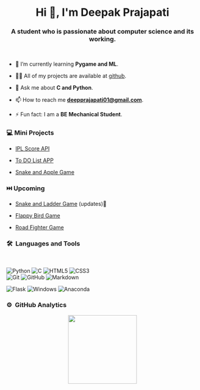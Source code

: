 <h1 align="center">Hi 👋, I'm Deepak Prajapati</h1>

<h3 align="center">A student who is passionate about computer science and its working.</h3>

<br>

- 🌱 I’m currently learning **Pygame and ML**.

- 👨‍💻 All of my projects are available at [github](https://github.com/deepspraj?tab=repositories).

- 💬 Ask me about **C and Python**.

- 📫 How to reach me **deepprajapati01@gmail.com**.

- ⚡ Fun fact: I am a **BE Mechanical Student**.


### 💻 Mini Projects

- [IPL Score API](https://ipl-cricket-api.herokuapp.com/)

- [To DO List APP](https://todo-app-deepspraj.herokuapp.com/)

- [Snake and Apple Game](https://github.com/deepspraj/Snake-Apple-Game)

### ⏭️ Upcoming

- [Snake and Ladder Game](https://github.com/deepspraj/Snake-N-Ladder-Game) (updates)🐍

- [Flappy Bird Game]()

- [Road Fighter Game]()

### 🛠 &nbsp;Languages and Tools

<br>

![Python](https://img.shields.io/badge/Python-14354C?style=for-the-badge&logo=python&logoColor=white)
![C](https://img.shields.io/badge/C-00599C?style=for-the-badge&logo=c&logoColor=white)
![HTML5](https://img.shields.io/badge/-HTML5-%23E44D27?style=for-the-badge&logo=html5&logoColor=ffffff)
![CSS3](https://img.shields.io/badge/-CSS3-%231572B6?style=for-the-badge&logo=css3)
<br>
![Git](https://img.shields.io/badge/-Git-%23F05032?style=for-the-badge&logo=git&logoColor=%23ffffff)
![GitHub](https://img.shields.io/badge/-GitHub-181717?style=for-the-badge&logo=github)
![Markdown](https://img.shields.io/badge/Markdown-000000?style=for-the-badge&logo=markdown&logoColor=white)
<!--![Tensorflow](https://img.shields.io/badge/Tensorflow-white?style=for-the-badge&logo=tensorflow&logoColor=yellow)-->
![Flask](https://img.shields.io/badge/Flask-000000?style=for-the-badge&logo=flask&logoColor=white)
![Windows](https://img.shields.io/badge/Windows-0078D6?style=for-the-badge&logo=windows&logoColor=white)
![Anaconda](https://img.shields.io/badge/Anaconda-000000?style=for-the-badge&logo=anaconda&logoColor=green)

### ⚙️ &nbsp;GitHub Analytics

<p align="center">
  <img height="180em" src="https://github-readme-stats-eight-theta.vercel.app/api/top-langs/?username=deepspraj&layout=compact&langs_count=8&theme=algolia"/>
</p>